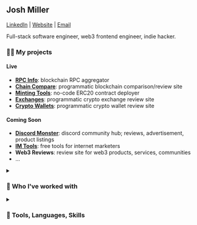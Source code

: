 <h2>Josh Miller</h2> 

[LinkedIn](https://linkedin.com/in/truemiller) | [Website](https://truemiller.com) | [Email](mailto://josh@truemiller.com)

Full-stack software engineer, web3 frontend engineer, indie hacker.

<h3>👨‍🏭 My projects</h3>

<h4>Live</h4>

- **[RPC Info](https://rpc.info)**: blockchain RPC aggregator
- **[Chain Compare](https://chain.compare)**: programmatic blockchain comparison/review site
- **[Minting Tools](https://minting.tools)**: no-code ERC20 contract deployer
- **[Exchanges](https://exchanges.gg)**: programmatic crypto exchange review site
- **[Crypto Wallets](https://cryptowallets.gg)**: programmatic crypto wallet review site

<h4>Coming Soon</h4>

- **[Discord Monster](https://discord.monster)**: discord community hub; reviews, advertisement, product listings
- **[IM Tools](https://im.tools)**: free tools for internet marketers
- **Web3 Reviews**: review site for web3 products, services, communities
- ...

<details>
 <summary><h3>🤝 Who I've worked with</h3></summary>
 
- **[Valory](https://valory.xyz)** (senior web3 frontend engineer &mdash; [Olas](https://olas.network), [Pearl](https://olas.network/operate))
- **[Ava Labs](https://avalabs.org)** (mid web3 frontend engineer &mdash; [Core](https://core.app) and [Subnets Explorer](https://subnets.avax.network))
- **[Elk Finance](https://elk.finance)** (junior web3 frontend engineer, business development, content creator &mdash; [ElkDex v2](https://app.elk.finance), [Elk Bridge Dashboard](https://dashboard.elk.finance))
- **[PwC](https://pwc.co.uk)** (senior assiociate, full-stack developer, AI, BI, ETL, UI/UX designer)
- **[Teddy Cash](https://teddy.cash)** (strategic advice, business development, frontend contributions, content creation)
- **[Lydia Finance](http://lydia.finance)** (content creation)
- **AVME** (content creation, whitepaper)
- **[Penguin Finance](https://penguin.finance)** (content creation)
- **[ROME Blockchain](https://romeblockchain.com/)** (podcast feature)
- **[Pangolin Exchange](https://pangolin.exchange)** (podcast feature, podcast host, SEO audit)
- **[Yield Yak](https://yieldyak.com)** (content creation, content marketing)
- **Avalanche Today** (editor, copywriter, BD, sales)
- **Avaware** (advisor, business development, content creation)
- **[Elk Finance](https://elk.finance)** (bridge analytics dashboard)
- **SONIC (AVAXRush)** (marketer, content creator, BD)
  
</details>

<details>
 <summary><h3>🧰 Tools, Languages, Skills</h3></summary>

<details>
 <summary><h4>Regular use</h4></summary>
 
- **Frontend**: NextJS (page and app router, SSR, SSG), React
- **State management**: Context API, React Query
- **Styling**: Tailwind, SASS, Styled Components
- **Component libraries**: ShadCN, Antd
- **Validation**: Zod
- **Web3 libraries**: Viem, Wagmi, Ethers.js
- **Backend**: NextJS (server actions or API routing), Node
- **ORM**: Prisma
- **Databases**: Postgres, MySQL
- **CI**: Github Actions
- **Cloud**: Cloudflare, Hetzner, Vercel, AWS
- **Containers**: Docker, Docker Compose, Coolify
- **Analytics**: Google Analytics, Google Search Console, Google Tag Manager
- **SEO**: Ahrefs, Semrush, Screaming Frog, Lighthouse, JSON-LD Schema
- **Testing**: Jest
- **EVM Chain Forking**: Tenderly, Hardhat
- **AI**: OpenAI Platform API, ChatGPT, Claude, Github Copilot
- **OS**: Windows, Ubuntu, Debian, MacOS
- **Desktop apps**: Electron
- **Version control**: Git, Github
- **Graph**: GraphQL, The Graph
  
</details>
<details>
 <summary><h4>Occasional use</h4></summary>
 
- **Redis**: Redis.io, KV
- **Serverless**: Serverless Framework and CLI, Lambda, Digital Ocean Functions
- **AWS**: S3, EC2, Route53, CloudFront, ECS, SES, RDS
- **GCP**: Cloud Run, Cloud Build
- **Smart Contract Development**: Solidity, Hardhat, Mocha, Chai
- **Styling**: Styled Components, LESS
- **Animation**: React Spring, Framer Motion
- **AI**: OpenAI API, Anthropic API, AWS Bedrock
- **CMS**: Directus
- **API testing**: Postman
- **WebSockets**: node:ws, socket.io
- **Payments**: Paypal SDK, Paypal API
- **Automation**: Zapier, IFTTT
- **Node Providers**: QuickNode, Alchemy
- **React State Management**: Jotai, Zustand
   
</details>
<details>
 <summary><h4>Learning to use</h4></summary>
 
- **AI**: Function calling, RAG
- **State management**: Redux
- Bun, Hono
  
</details>
<details>
 <summary><h4>Used in the past</h4></summary> 
 
- **PHP**: Laravel, Web3p
- **Python**: Backtesting.py, Pandas, Numpy, web3.py, Flask
- **Javascript**: Vue, Angular.js (v1), Material UI, Bootstrap React
- **C#**: ASP.net, Unity
- **TradingView**: Pinescript
- **Kali**: Metasploit, ExploitDB, Nmap, Nikto, Burp, John, Hashcat, SQLMap, WPScan, Dirb, Mimikats, Bloodhound
- **CTF**: TryHackMe, HackTheBox
- **Blogging**: Wordpress
- **BI**: PowerBI, QlikSense, Tableau, Alteryx
- **Web3 Libraries**: Uniswap SDK
- **Rust**: Tokio, Ethers-rs, Cargo
- **Java**
  
</details>
</details>
